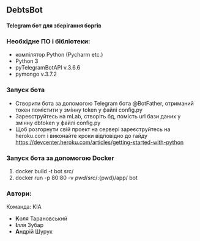 ## DebtsBot
#### Telegram бот для зберігання боргів


### Необхідне ПО і бібліотеки: 

- компілятор Python (Pycharm etc.)
- Python 3 
- pyTelegramBotAPI v.3.6.6
- pymongo v.3.7.2

### Запуск бота
- Cтворити бота за допомогою Telegram бота @BotFather, отриманий токен помістити у змінну token у файлі config.py
- Зареєструйтесь на mLab, створіть бд, помість url бази даних у змінну dbtoken у файлі config.py
- Щоб розгорнути свій проект на сервері зареєструйтесь на heroku.com і виконайте кроки відповідно до гайду 
https://devcenter.heroku.com/articles/getting-started-with-python

### Запуск бота за допомогою Docker
1. docker build -t bot src/
2. docker run -p 80:80 -v ${pwd}/src/:${pwd}/app/ bot

### Автори:
Команда: КІА
- **К**оля Тарановський 
- **І**лля Зубар 
- **А**ндрій Шурук

